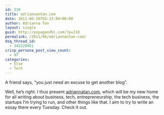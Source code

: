 ```yaml
---
id: 210
title: adriannantan.com
date: 2011-06-26T03:33:04+00:00
author: Adrianna Tan
layout: single
guid: http://popagandhi.com/?p=210
permalink: /2011/06/adriannantan-com/
dsq_thread_id:
  - 342220451
crisp_persona_post_view_count:
  - 97
categories:
  - Else
  - Tech
---
```

A friend says, &#8220;you just need an excuse to get another blog&#8221;.

Well, he&#8217;s right. I thus present [adriannatan.com](http://adriannatan.com/), which will be my new home for all writing about business, tech, entrepreneurship, the tech business, the startups I&#8217;m trying to run, and other things like that. I aim to try to write an essay there every Tuesday. Check it out.
